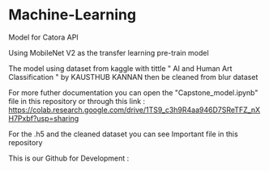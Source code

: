 # Machine-Learning

Model for Catora API

Using MobileNet V2 as the transfer learning pre-train model

The model using dataset from kaggle with tittle " AI and Human Art Classification " by KAUSTHUB KANNAN then be cleaned from blur dataset

For more futher documentation you can open the "Capstone_model.ipynb" file in this repository or through this link : https://colab.research.google.com/drive/1TS9_c3h9R4aa946D7SReTFZ_nXH7Pxbf?usp=sharing

For the .h5 and the cleaned dataset you can see Important file in this repository

This is our Github for Development :

